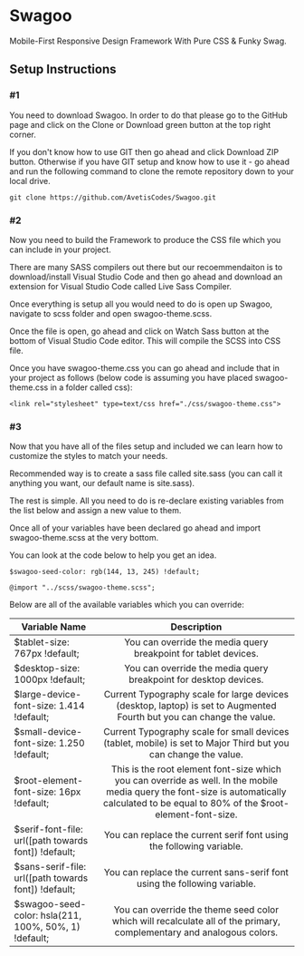 # Swagoo
Mobile-First Responsive Design Framework With Pure CSS & Funky Swag.

## Setup Instructions

### #1

You need to download Swagoo. In order to do that please go to the GitHub page and click on the Clone or Download green button at the top right corner.

If you don't know how to use GIT then go ahead and click Download ZIP button. Otherwise if you have GIT setup and know how to use it - go ahead and run the following command to clone the remote repository down to your local drive.

`git clone https://github.com/AvetisCodes/Swagoo.git`
    
### #2

Now you need to build the Framework to produce the CSS file which you can include in your project.

There are many SASS compilers out there but our recoemmendaiton is to download/install Visual Studio Code and then go ahead and download an extension for Visual Studio Code called Live Sass Compiler.

Once everything is setup all you would need to do is open up Swagoo, navigate to scss folder and open swagoo-theme.scss.

Once the file is open, go ahead and click on Watch Sass button at the bottom of Visual Studio Code editor. This will compile the SCSS into CSS file.

Once you have swagoo-theme.css you can go ahead and include that in your project as follows (below code is assuming you have placed swagoo-theme.css in a folder called css):

`<link rel="stylesheet" type=text/css href="./css/swagoo-theme.css">`
    
### #3

Now that you have all of the files setup and included we can learn how to customize the styles to match your needs.

Recommended way is to create a sass file called site.sass (you can call it anything you want, our default name is site.sass).

The rest is simple. All you need to do is re-declare existing variables from the list below and assign a new value to them.

Once all of your variables have been declared go ahead and import swagoo-theme.scss at the very bottom.

You can look at the code below to help you get an idea.

```
$swagoo-seed-color: rgb(144, 13, 245) !default;

@import "../scss/swagoo-theme.scss";
```

Below are all of the available variables which you can override:

| Variable Name   |      Description      |
|----------|:-------------:|
| $tablet-size: 767px !default; | You can override the media query breakpoint for tablet devices. |
| $desktop-size: 1000px !default; | You can override the media query breakpoint for desktop devices. |
| $large-device-font-size: 1.414 !default; | Current Typography scale for large devices (desktop, laptop) is set to Augmented Fourth but you can change the value. |
| $small-device-font-size: 1.250 !default; | Current Typography scale for small devices (tablet, mobile) is set to Major Third but you can change the value. |
| $root-element-font-size: 16px !default; | This is the root element font-size which you can override as well. In the mobile media query the font-size is automatically calculated to be equal to 80% of the $root-element-font-size. |
| $serif-font-file: url([path towards font]) !default; | You can replace the current serif font using the following variable. |
| $sans-serif-file: url([path towards font]) !default; | You can replace the current sans-serif font using the following variable. |
| $swagoo-seed-color: hsla(211, 100%, 50%, 1) !default; | You can override the theme seed color which will recalculate all of the primary, complementary and analogous colors. |
